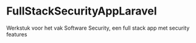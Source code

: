 # FullStackSecurityAppLaravel
Werkstuk voor het vak Software Security, een full stack app met security features
